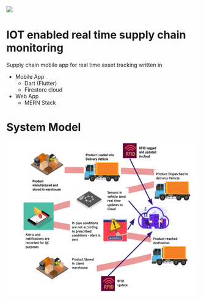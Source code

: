 
  <img src="images./banner.png" style="width=100%;">


# IOT enabled real time supply chain monitoring

Supply chain mobile app for real time asset tracking written in 
  - Mobile App 
    - Dart (Flutter)
    - Firestore cloud
  - Web App
    - MERN Stack
    
# System Model

  <img src="images/model.png" style="width=100%;">


    
